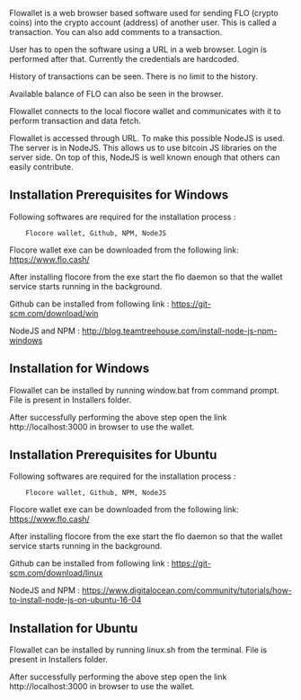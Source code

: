 Flowallet is a web browser based software used for sending FLO (crypto coins) into the crypto account (address) of another user. This is called a transaction.
You can also add comments to a transaction.

User has to open the software using a URL in a web browser. Login is performed after that. Currently the credentials are hardcoded.

History of transactions can be seen. There is no limit to the history.

Available balance of FLO can also be seen in the browser.

Flowallet connects to the local flocore wallet and communicates with it to perform transaction and data fetch.

Flowallet is accessed through URL. To make this possible NodeJS is used.
The server is in NodeJS. This allows us to use bitcoin JS libraries on the server side. On top of this, NodeJS is well known enough that others can easily contribute.


Installation Prerequisites for Windows
---------------------------------------

Following softwares are required for the installation process :

		Flocore wallet, Github, NPM, NodeJS


Flocore wallet exe can be downloaded from the following link:
	https://www.flo.cash/
	
After installing flocore from the exe start the flo daemon so that the wallet service starts running in the background.

Github can be installed from following link :
	https://git-scm.com/download/win
	
NodeJS and NPM :  http://blog.teamtreehouse.com/install-node-js-npm-windows


Installation for Windows
-------------------------

Flowallet can be installed by running window.bat from command prompt. File is present in Installers folder.

After successfully performing the above step open the link http://localhost:3000 in browser to use the wallet.


Installation Prerequisites for Ubuntu
---------------------------------------

Following softwares are required for the installation process :

		Flocore wallet, Github, NPM, NodeJS


Flocore wallet exe can be downloaded from the following link:
	https://www.flo.cash/
	
After installing flocore from the exe start the flo daemon so that the wallet service starts running in the background.

Github can be installed from following link :
	https://git-scm.com/download/linux
	
NodeJS and NPM :  https://www.digitalocean.com/community/tutorials/how-to-install-node-js-on-ubuntu-16-04


Installation for Ubuntu
-------------------------

Flowallet can be installed by running linux.sh from the terminal. File is present in Installers folder.

After successfully performing the above step open the link http://localhost:3000 in browser to use the wallet.
